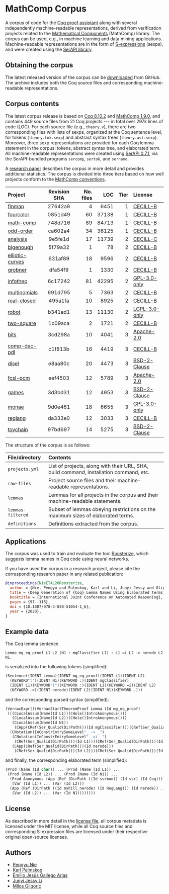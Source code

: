 # MathComp Corpus

A corpus of code for the [Coq proof assistant](https://coq.inria.fr) along with several
independently machine-readable representations, derived from verification
projects related to the [Mathematical Components][math-comp-website] (MathComp) library.
The corpus can be used, e.g., in machine learning and data mining applications.
Machine-readable representations are in the form of [S-expressions][sexp-link] (sexps),
and were created using the [SerAPI library][serapi-website].

[math-comp-website]: https://math-comp.github.io
[serapi-website]: https://github.com/ejgallego/coq-serapi
[sexp-link]: https://en.wikipedia.org/wiki/S-expression

## Obtaining the corpus

The latest released version of the corpus can be [downloaded][download-link]
from GitHub. The archive includes both the Coq source files and corresponding
machine-readable representations.

[download-link]: https://github.com/EngineeringSoftware/math-comp-corpus/releases

## Corpus contents

The latest corpus release is based on [Coq 8.10.2][coq-8102] and [MathComp 1.9.0][mathcomp-190],
and contains 449 source files from 21 Coq projects --- in total over 297k lines of code (LOC).
For each source file (e.g., `theory.v`), there are two corresponding files with lists of
sexps, organized at the Coq sentence level, for tokens (`theory.tok.sexp`)
and abstract syntax trees (`theory.ast.sexp`). Moreover, three sexp representations
are provided for each Coq lemma statement in the corpus: tokens, abstract syntax tree, and
elaborated term. All machine-readable representations were created using [SerAPI 0.7.1][serapi-071],
via the SerAPI-bundled programs `sercomp`, `sertok`, and `sername`.

A [research paper][arxiv-paper] describes the corpus in more detail
and provides additional statistics. The corpus is divided into three tiers based
on how well projects conform to the [MathComp conventions][math-comp-contrib].

| Project                            | Revision SHA | No. files  | LOC    | Tier | License                  |
|:---------------------------------- |:------------:|-----------:|-------:|-----:|:-------------------------|
| [finmap][finmap]                   | 27642a8      | 4          | 6451   | 1    | [CECILL-B][cecill-b]     |
| [fourcolor][fourcolor]             | 0851d49      | 60         | 37138  | 1    | [CECILL-B][cecill-b]     |
| [math-comp][math-comp]             | 748d716      | 89         | 84713  | 1    | [CECILL-B][cecill-b]     |
| [odd-order][odd-order]             | ca602a4      | 34         | 36125  | 1    | [CECILL-B][cecill-b]     |
| [analysis][analysis]               | 9e5fe1d      | 17         | 11739  | 2    | [CECILL-C][cecill-c]     |
| [bigenough][bigenough]             | 5f79a32      | 1          | 78     | 2    | [CECILL-B][cecill-b]     |
| [elliptic-curves][elliptic-curves] | 631af89      | 18         | 9596   | 2    | [CECILL-B][cecill-b]     |
| [grobner][grobner]                 | dfa54f9      | 1          | 1330   | 2    | [CECILL-B][cecill-b]     |
| [infotheo][infotheo]               | 6c17242      | 81         | 42295  | 2    | [GPL-3.0-only][gpl3]     |
| [multinomials][multinomials]       | 691d795      | 5          | 7363   | 2    | [CECILL-B][cecill-b]     |
| [real-closed][real-closed]         | 495a1fa      | 10         | 8925   | 2    | [CECILL-B][cecill-b]     |
| [robot][robot]                     | b341ad1      | 13         | 11130  | 2    | [LGPL-3.0-only][lgpl3]   |
| [two-square][two-square]           | 1c09aca      | 2          | 1721   | 2    | [CECILL-B][cecill-b]     |
| [bits][bits]                       | 3cd298a      | 10         | 4041   | 3    | [Apache-2.0][apache2]    |
| [comp-dec-pdl][comp-dec-pdl]       | c1f813b      | 16         | 4419   | 3    | [CECILL-B][cecill-b]     |
| [disel][disel]                     | e8aa80c      | 20         | 4473   | 3    | [BSD-2-Clause][bsd2]     |
| [fcsl-pcm][fcsl-pcm]               | eef4503      | 12         | 5789   | 3    | [Apache-2.0][apache2]    |
| [games][games]                     | 3d3bd31      | 12         | 4953   | 3    | [BSD-2-Clause][bsd2]     |
| [monae][monae]                     | 9d0e461      | 18         | 6655   | 3    | [GPL-3.0-only][gpl3]     |
| [reglang][reglang]                 | da333e0      | 12         | 3033   | 3    | [CECILL-B][cecill-b]     |
| [toychain][toychain]               | 97bd697      | 14         | 5275   | 3    | [BSD-2-Clause][bsd2]     |

The structure of the corpus is as follows:

| File/directory                 | Contents                                                                               |
|:-------------------------------|:---------------------------------------------------------------------------------------|
| `projects.yml`                 | List of projects, along with their URL, SHA, build command, installation command, etc. |
| `raw-files`                    | Project source files and their machine-readable representations.                       |
| `lemmas`                       | Lemmas for all projects in the corpus and their machine-readable statements.           |
| `lemmas-filtered`              | Subset of lemmas obeying restrictions on the maximum sizes of elaborated terms.        |
| `definitions`                  | Definitions extracted from the corpus.                                                 |

[finmap]: https://github.com/math-comp/finmap
[fourcolor]: https://github.com/math-comp/fourcolor
[math-comp]: https://github.com/math-comp/math-comp
[odd-order]: https://github.com/math-comp/odd-order
[analysis]: https://github.com/math-comp/analysis
[bigenough]: https://github.com/math-comp/bigenough
[elliptic-curves]: https://github.com/strub/elliptic-curves-ssr
[grobner]: https://github.com/thery/grobner
[multinomials]: https://github.com/math-comp/multinomials
[real-closed]: https://github.com/math-comp/real-closed
[robot]: https://github.com/affeldt-aist/coq-robot
[two-square]: https://github.com/thery/twoSquare
[bits]: https://github.com/coq-community/coq-bits
[comp-dec-pdl]: https://github.com/palmskog/comp-dec-pdl
[disel]: https://github.com/DistributedComponents/disel
[fcsl-pcm]: https://github.com/imdea-software/fcsl-pcm
[games]: https://github.com/gstew5/games
[monae]: https://github.com/palmskog/monae
[reglang]: https://github.com/palmskog/coq-reglang
[toychain]: https://github.com/certichain/toychain
[infotheo]: https://github.com/palmskog/infotheo

[cecill-b]: https://spdx.org/licenses/CECILL-B.html
[cecill-c]: https://spdx.org/licenses/CECILL-C.html
[lgpl3]: https://spdx.org/licenses/LGPL-3.0-only.html
[gpl3]: https://spdx.org/licenses/GPL-3.0-only.html
[apache2]: https://spdx.org/licenses/Apache-2.0.html
[bsd2]: https://spdx.org/licenses/BSD-2-Clause.html

[coq-8102]: https://github.com/coq/coq/releases/tag/V8.10.2
[mathcomp-190]: https://github.com/math-comp/math-comp/releases/tag/mathcomp-1.9.0
[serapi-071]: https://github.com/ejgallego/coq-serapi/releases/tag/8.10.0%2B0.7.1
[arxiv-paper]: https://arxiv.org/abs/2004.07761
[math-comp-contrib]: https://github.com/math-comp/math-comp/blob/mathcomp-1.9.0/CONTRIBUTING.md

## Applications

The corpus was used to train and evaluate the tool
[Roosterize][roosterize-website], which suggests lemma
names in Coq code using neural networks.

If you have used the corpus in a research project, please cite
the corresponding research paper in any related publication:
```bibtex
@inproceedings{NieETAL20Roosterize,
  author = {Nie, Pengyu and Palmskog, Karl and Li, Junyi Jessy and Gligoric, Milos},
  title = {Deep Generation of {Coq} Lemma Names Using Elaborated Terms},
  booktitle = {International Joint Conference on Automated Reasoning},
  pages = {97--118},
  doi = {10.1007/978-3-030-51054-1_6},
  year = {2020},
}
```

[roosterize-website]: https://github.com/EngineeringSoftware/roosterize

## Example data

The Coq lemma sentence
```coq
Lemma mg_eq_proof L1 L2 (N1 : mgClassifier L1) : L1 =i L2 -> nerode L2 N1.
```
is serialized into the following tokens (simplified):
```lisp
(Sentence((IDENT Lemma)(IDENT mg_eq_proof)(IDENT L1)(IDENT L2)
  (KEYWORD"(")(IDENT N1)(KEYWORD :)(IDENT mgClassifier)
  (IDENT L1)(KEYWORD")")(KEYWORD :)(IDENT L1)(KEYWORD =i)(IDENT L2)
  (KEYWORD ->)(IDENT nerode)(IDENT L2)(IDENT N1)(KEYWORD .)))
```
and the corresponding parsed syntax (simplified):
```lisp
(VernacExpr()(VernacStartTheoremProof Lemma (Id mg_eq_proof)
 (((CLocalAssum(Name(Id L1))(CHole()IntroAnonymous()))
   (CLocalAssum(Name(Id L2))(CHole()IntroAnonymous()))
   (CLocalAssum(Name(Id N1))
    (CApp(CRef(Ser_Qualid(DirPath())(Id mgClassifier)))(CRef(Ser_Qualid(DirPath())(Id L1))))))
  (CNotation(InConstrEntrySomeLevel"_ -> _")
   (CNotation(InConstrEntrySomeLevel"_ =i _")
    (CRef(Ser_Qualid(DirPath())(Id L1)))(CRef(Ser_Qualid(DirPath())(Id L2))))
   (CApp(CRef(Ser_Qualid(DirPath())(Id nerode)))
    (CRef(Ser_Qualid(DirPath())(Id L2)))(CRef(Ser_Qualid(DirPath())(Id N1))))))))
```
and finally, the corresponding elaborated term (simplified):
```lisp
(Prod (Name (Id char)) ... (Prod (Name (Id L1)) ...
 (Prod (Name (Id L2)) ... (Prod (Name (Id N1)) ...
  (Prod Anonymous (App (Ref (DirPath ((Id ssrbool) (Id ssr) (Id Coq))) (Id eq_mem)) ...
   (Var (Id L1)) ... (Var (Id L2)))
  (App (Ref (DirPath ((Id myhill_nerode) (Id RegLang))) (Id nerode)) ...
   (Var (Id L2)) ... (Var (Id N1))))))))
```

## License

As described in more detail in the [license file](LICENSE), all corpus metadata is
licensed under the MIT license, while all Coq source files and corresponding
S-expression files are licensed under their respective original open-source licenses.

## Authors

- [Pengyu Nie](https://cozy.ece.utexas.edu/~pynie/)
- [Karl Palmskog](https://setoid.com)
- [Emilio Jesús Gallego Arias](https://www.irif.fr/~gallego/)
- [Junyi Jessy Li](http://jessyli.com)
- [Milos Gligoric](http://users.ece.utexas.edu/~gligoric/)
